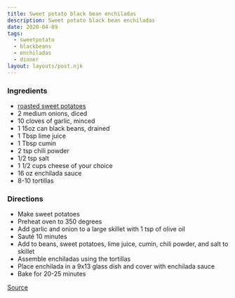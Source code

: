 ```yaml
---
title: Sweet potato black bean enchiladas
description: Sweet potato black bean enchiladas
date: 2020-04-09
tags:
  - sweetpotato
  - blackbeans
  - enchiladas
  - dinner
layout: layouts/post.njk
---
```


### Ingredients

- [roasted sweet potatoes](/posts/roasted-sweet-potatoes)
- 2 medium onions, diced
- 10 cloves of garlic, minced
- 1 15oz can black beans, drained
- 1 Tbsp lime juice
- 1 Tbsp cumin
- 2 tsp chili powder
- 1/2 tsp salt
- 1 1/2 cups cheese of your choice
- 16 oz enchilada sauce
- 8-10 tortillas

### Directions

- Make sweet potatoes
- Preheat oven to 350 degrees
- Add garlic and onion to a large skillet with 1 tsp of olive oil
- Sauté 10 minutes
- Add to beans, sweet potatoes, lime juice, cumin, chili powder, and salt to skillet
- Assemble enchiladas using the tortillas
- Place enchilada in a 9x13 glass dish and cover with enchilada sauce
- Bake for 20-25 minutes

[Source](https://buildyourbite.com/sweet-potato-black-bean-enchiladas/)
